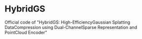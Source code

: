 # HybridGS
Official code of "HybridGS: High-EfficiencyGaussian Splatting DataCompression using Dual-ChannelSparse Representation and PointCloud Encoder"
